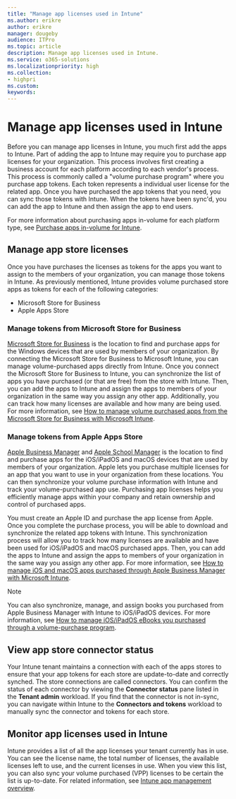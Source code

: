 ```yaml
---
title: "Manage app licenses used in Intune"
ms.author: erikre
author: erikre
manager: dougeby
audience: ITPro
ms.topic: article
description: Manage app licenses used in Intune.
ms.service: o365-solutions
ms.localizationpriority: high
ms.collection:
- highpri
ms.custom:
keywords:
---
```


# Manage app licenses used in Intune

Before you can manage app licenses in Intune, you much first add the apps to Intune. Part of adding the app to Intune may require you to purchase app licenses for your organization. This process involves first creating a business account for each platform according to each vendor's process. This process is commonly called a "volume purchase program" where you purchase app tokens. Each token represents a individual user license for the related app. Once you have purchased the app tokens that you need, you can sync those tokens with Intune. When the tokens have been sync'd, you can add the app to Intune and then assign the app to end users.

For more information about purchasing apps in-volume for each platform type, see [Purchase apps in-volume for Intune](apps-purchase-volume.md).

## Manage app store licenses

Once you have purchases the licenses as tokens for the apps you want to assign to the members of your organization, you can manage those tokens in Intune. As previously mentioned, Intune provides volume purchased store apps as tokens for each of the following categories:
- Microsoft Store for Business
- Apple Apps Store

### Manage tokens from Microsoft Store for Business

[Microsoft Store for Business](https://www.microsoft.com/business-store) is the location to find and purchase apps for the Windows devices that are used by members of your organization. By connecting the Microsoft Store for Business to Microsoft Intune, you can manage volume-purchased apps directly from Intune. Once you connect the Microsoft Store for Business to Intune, you can synchronize the list of apps you have purchased (or that are free) from the store with Intune. Then, you can add the apps to Intune and assign the apps to members of your organization in the same way you assign any other app. Additionally, you can track how many licenses are available and how many are being used. For more information, see [How to manage volume purchased apps from the Microsoft Store for Business with Microsoft Intune](/mem/intune/apps/windows-store-for-business).

### Manage tokens from Apple Apps Store

[Apple Business Manager](https://business.apple.com/) and [Apple School Manager](https://school.apple.com/) is the location to find and purchase apps for the iOS/iPadOS and macOS devices that are used by members of your organization. Apple lets you purchase multiple licenses for an app that you want to use in your organization from these locations. You can then synchronize your volume purchase information with Intune and track your volume-purchased app use. Purchasing app licenses helps you efficiently manage apps within your company and retain ownership and control of purchased apps.

You must create an Apple ID and purchase the app license from Apple. Once you complete the purchase process, you will be able to download and synchronize the related app tokens with Intune. This synchronization process will allow you to track how many licenses are available and have been used for iOS/iPadOS and macOS purchased apps. Then, you can add the apps to Intune and assign the apps to members of your organization in the same way you assign any other app. For more information, see [How to manage iOS and macOS apps purchased through Apple Business Manager with Microsoft Intune](/mem/intune/apps/vpp-apps-ios).

> [!NOTE]
> You can also synchronize, manage, and assign books you purchased from Apple Business Manager with Intune to iOS/iPadOS devices. For more information, see [How to manage iOS/iPadOS eBooks you purchased through a volume-purchase program](/mem/intune/apps/vpp-ebooks-ios).

## View app store connector status

Your Intune tenant maintains a connection with each of the apps stores to ensure that your app tokens for each store are update-to-date and correctly synched. The store connections are called connectors. You can confirm the status of each connector by viewing the **Connector status** pane listed in the **Tenant admin** workload. If you find that the connector is not in-sync, you can navigate within Intune to the **Connectors and tokens** workload to manually sync the connector and tokens for each store.

## Monitor app licenses used in Intune

Intune provides a list of all the app licenses your tenant currently has in use. You can see the license name, the total number of licenses, the available licenses left to use, and the current licenses in use. When you view this list, you can also sync your volume purchased (VPP) licenses to be certain the list is up-to-date. For related information, see [Intune app management overview](/mem/intune/apps/app-management).
